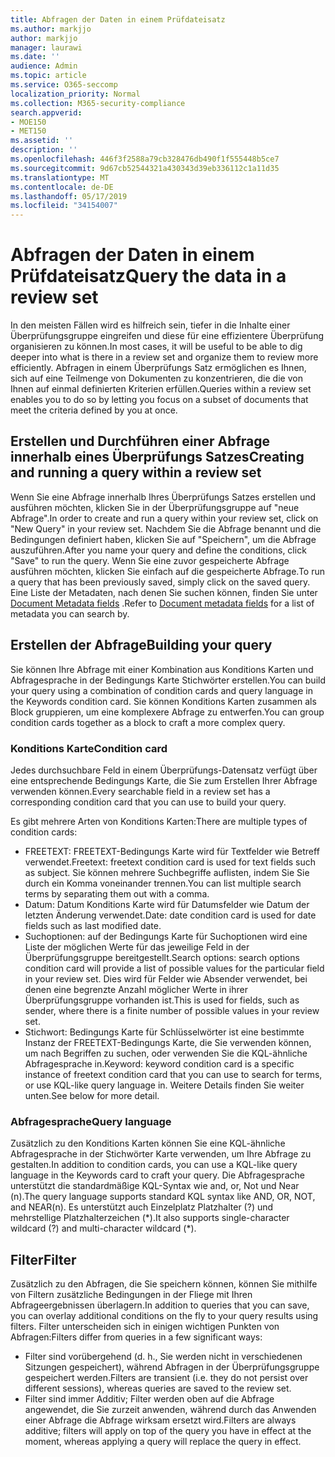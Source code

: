 ```yaml
---
title: Abfragen der Daten in einem Prüfdateisatz
ms.author: markjjo
author: markjjo
manager: laurawi
ms.date: ''
audience: Admin
ms.topic: article
ms.service: O365-seccomp
localization_priority: Normal
ms.collection: M365-security-compliance
search.appverid:
- MOE150
- MET150
ms.assetid: ''
description: ''
ms.openlocfilehash: 446f3f2588a79cb328476db490f1f555448b5ce7
ms.sourcegitcommit: 9d67cb52544321a430343d39eb336112c1a11d35
ms.translationtype: MT
ms.contentlocale: de-DE
ms.lasthandoff: 05/17/2019
ms.locfileid: "34154007"
---
```

# <a name="query-the-data-in-a-review-set"></a><span data-ttu-id="c83ae-102">Abfragen der Daten in einem Prüfdateisatz</span><span class="sxs-lookup"><span data-stu-id="c83ae-102">Query the data in a review set</span></span>

<span data-ttu-id="c83ae-103">In den meisten Fällen wird es hilfreich sein, tiefer in die Inhalte einer Überprüfungsgruppe eingreifen und diese für eine effizientere Überprüfung organisieren zu können.</span><span class="sxs-lookup"><span data-stu-id="c83ae-103">In most cases, it will be useful to be able to dig deeper into what is there in a review set and organize them to review more efficiently.</span></span> <span data-ttu-id="c83ae-104">Abfragen in einem Überprüfungs Satz ermöglichen es Ihnen, sich auf eine Teilmenge von Dokumenten zu konzentrieren, die die von Ihnen auf einmal definierten Kriterien erfüllen.</span><span class="sxs-lookup"><span data-stu-id="c83ae-104">Queries within a review set enables you to do so by letting you focus on a subset of documents that meet the criteria defined by you at once.</span></span>

## <a name="creating-and-running-a-query-within-a-review-set"></a><span data-ttu-id="c83ae-105">Erstellen und Durchführen einer Abfrage innerhalb eines Überprüfungs Satzes</span><span class="sxs-lookup"><span data-stu-id="c83ae-105">Creating and running a query within a review set</span></span>

<span data-ttu-id="c83ae-106">Wenn Sie eine Abfrage innerhalb Ihres Überprüfungs Satzes erstellen und ausführen möchten, klicken Sie in der Überprüfungsgruppe auf "neue Abfrage".</span><span class="sxs-lookup"><span data-stu-id="c83ae-106">In order to create and run a query within your review set, click on "New Query" in your review set.</span></span> <span data-ttu-id="c83ae-107">Nachdem Sie die Abfrage benannt und die Bedingungen definiert haben, klicken Sie auf "Speichern", um die Abfrage auszuführen.</span><span class="sxs-lookup"><span data-stu-id="c83ae-107">After you name your query and define the conditions, click "Save" to run the query.</span></span> <span data-ttu-id="c83ae-108">Wenn Sie eine zuvor gespeicherte Abfrage ausführen möchten, klicken Sie einfach auf die gespeicherte Abfrage.</span><span class="sxs-lookup"><span data-stu-id="c83ae-108">To run a query that has been previously saved, simply click on the saved query.</span></span> <span data-ttu-id="c83ae-109">Eine Liste der Metadaten, nach denen Sie suchen können, finden Sie unter [Document Metadata fields](document-metadata-fields.md) .</span><span class="sxs-lookup"><span data-stu-id="c83ae-109">Refer to [Document metadata fields](document-metadata-fields.md) for a list of metadata you can search by.</span></span>

## <a name="building-your-query"></a><span data-ttu-id="c83ae-110">Erstellen der Abfrage</span><span class="sxs-lookup"><span data-stu-id="c83ae-110">Building your query</span></span>

<span data-ttu-id="c83ae-111">Sie können Ihre Abfrage mit einer Kombination aus Konditions Karten und Abfragesprache in der Bedingungs Karte Stichwörter erstellen.</span><span class="sxs-lookup"><span data-stu-id="c83ae-111">You can build your query using a combination of condition cards and query language in the Keywords condition card.</span></span> <span data-ttu-id="c83ae-112">Sie können Konditions Karten zusammen als Block gruppieren, um eine komplexere Abfrage zu entwerfen.</span><span class="sxs-lookup"><span data-stu-id="c83ae-112">You can group condition cards together as a block to craft a more complex query.</span></span>

### <a name="condition-card"></a><span data-ttu-id="c83ae-113">Konditions Karte</span><span class="sxs-lookup"><span data-stu-id="c83ae-113">Condition card</span></span>

<span data-ttu-id="c83ae-114">Jedes durchsuchbare Feld in einem Überprüfungs-Datensatz verfügt über eine entsprechende Bedingungs Karte, die Sie zum Erstellen Ihrer Abfrage verwenden können.</span><span class="sxs-lookup"><span data-stu-id="c83ae-114">Every searchable field in a review set has a corresponding condition card that you can use to build your query.</span></span>

<span data-ttu-id="c83ae-115">Es gibt mehrere Arten von Konditions Karten:</span><span class="sxs-lookup"><span data-stu-id="c83ae-115">There are multiple types of condition cards:</span></span>
- <span data-ttu-id="c83ae-116">FREETEXT: FREETEXT-Bedingungs Karte wird für Textfelder wie Betreff verwendet.</span><span class="sxs-lookup"><span data-stu-id="c83ae-116">Freetext: freetext condition card is used for text fields such as subject.</span></span> <span data-ttu-id="c83ae-117">Sie können mehrere Suchbegriffe auflisten, indem Sie Sie durch ein Komma voneinander trennen.</span><span class="sxs-lookup"><span data-stu-id="c83ae-117">You can list multiple search terms by separating them out with a comma.</span></span>
- <span data-ttu-id="c83ae-118">Datum: Datum Konditions Karte wird für Datumsfelder wie Datum der letzten Änderung verwendet.</span><span class="sxs-lookup"><span data-stu-id="c83ae-118">Date: date condition card is used for date fields such as last modified date.</span></span>
- <span data-ttu-id="c83ae-119">Suchoptionen: auf der Bedingungs Karte für Suchoptionen wird eine Liste der möglichen Werte für das jeweilige Feld in der Überprüfungsgruppe bereitgestellt.</span><span class="sxs-lookup"><span data-stu-id="c83ae-119">Search options: search options condition card will provide a list of possible values for the particular field in your review set.</span></span> <span data-ttu-id="c83ae-120">Dies wird für Felder wie Absender verwendet, bei denen eine begrenzte Anzahl möglicher Werte in ihrer Überprüfungsgruppe vorhanden ist.</span><span class="sxs-lookup"><span data-stu-id="c83ae-120">This is used for fields, such as sender, where there is a finite number of possible values in your review set.</span></span>
- <span data-ttu-id="c83ae-121">Stichwort: Bedingungs Karte für Schlüsselwörter ist eine bestimmte Instanz der FREETEXT-Bedingungs Karte, die Sie verwenden können, um nach Begriffen zu suchen, oder verwenden Sie die KQL-ähnliche Abfragesprache in.</span><span class="sxs-lookup"><span data-stu-id="c83ae-121">Keyword: keyword condition card is a specific instance of freetext condition card that you can use to search for terms, or use KQL-like query language in.</span></span> <span data-ttu-id="c83ae-122">Weitere Details finden Sie weiter unten.</span><span class="sxs-lookup"><span data-stu-id="c83ae-122">See below for more detail.</span></span>

### <a name="query-language"></a><span data-ttu-id="c83ae-123">Abfragesprache</span><span class="sxs-lookup"><span data-stu-id="c83ae-123">Query language</span></span>

<span data-ttu-id="c83ae-124">Zusätzlich zu den Konditions Karten können Sie eine KQL-ähnliche Abfragesprache in der Stichwörter Karte verwenden, um Ihre Abfrage zu gestalten.</span><span class="sxs-lookup"><span data-stu-id="c83ae-124">In addition to condition cards, you can use a KQL-like query language in the Keywords card to craft your query.</span></span> <span data-ttu-id="c83ae-125">Die Abfragesprache unterstützt die standardmäßige KQL-Syntax wie and, or, Not und Near (n).</span><span class="sxs-lookup"><span data-stu-id="c83ae-125">The query language supports standard KQL syntax like AND, OR, NOT, and NEAR(n).</span></span> <span data-ttu-id="c83ae-126">Es unterstützt auch Einzelplatz Platzhalter (?) und mehrstellige Platzhalterzeichen (\*).</span><span class="sxs-lookup"><span data-stu-id="c83ae-126">It also supports single-character wildcard (?) and multi-character wildcard (\*).</span></span>

## <a name="filter"></a><span data-ttu-id="c83ae-127">Filter</span><span class="sxs-lookup"><span data-stu-id="c83ae-127">Filter</span></span>

<span data-ttu-id="c83ae-128">Zusätzlich zu den Abfragen, die Sie speichern können, können Sie mithilfe von Filtern zusätzliche Bedingungen in der Fliege mit Ihren Abfrageergebnissen überlagern.</span><span class="sxs-lookup"><span data-stu-id="c83ae-128">In addition to queries that you can save, you can overlay additional conditions on the fly to your query results using filters.</span></span> <span data-ttu-id="c83ae-129">Filter unterscheiden sich in einigen wichtigen Punkten von Abfragen:</span><span class="sxs-lookup"><span data-stu-id="c83ae-129">Filters differ from queries in a few significant ways:</span></span>
- <span data-ttu-id="c83ae-130">Filter sind vorübergehend (d. h., Sie werden nicht in verschiedenen Sitzungen gespeichert), während Abfragen in der Überprüfungsgruppe gespeichert werden.</span><span class="sxs-lookup"><span data-stu-id="c83ae-130">Filters are transient (i.e. they do not persist over different sessions), whereas queries are saved to the review set.</span></span>
- <span data-ttu-id="c83ae-131">Filter sind immer Additiv; Filter werden oben auf die Abfrage angewendet, die Sie zurzeit anwenden, während durch das Anwenden einer Abfrage die Abfrage wirksam ersetzt wird.</span><span class="sxs-lookup"><span data-stu-id="c83ae-131">Filters are always additive; filters will apply on top of the query you have in effect at the moment, whereas applying a query will replace the query in effect.</span></span>